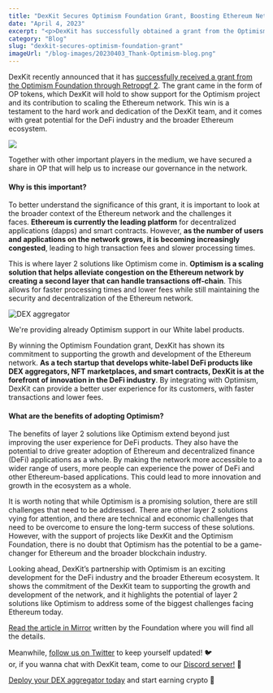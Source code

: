 ```yaml
---
title: "DexKit Secures Optimism Foundation Grant, Boosting Ethereum Network Optimization"
date: "April 4, 2023"
excerpt: "<p>DexKit has successfully obtained a grant from the Optimism Foundation, demonstrating its dedication to enhancing the Ethereum network. This collaboration holds immense potential for the DeFi industry and Ethereum ecosystem at large, offering faster transactions, reduced fees, and improved user experiences through Optimism&#8217;s layer 2 scaling solution. As a tech startup specializing in white-label DeFi products, DexKit&#8217;s integration with Optimism solidifies its position as an innovative leader in the field.</p> "
category: "Blog"
slug: "dexkit-secures-optimism-foundation-grant"
imageUrl: "/blog-images/20230403_Thank-Optimism-blog.png"
---
```


DexKit recently announced that it has [successfully received a grant from the Optimism Foundation through Retropgf 2](https://twitter.com/dexkit/status/1641827063828213762). The grant came in the form of OP tokens, which DexKit will hold to show support for the Optimism project and its contribution to scaling the Ethereum network. This win is a testament to the hard work and dedication of the DexKit team, and it comes with great potential for the DeFi industry and the broader Ethereum ecosystem.

![](https://dexkit.com/wp-content/uploads/image-25.png)

Together with other important players in the medium, we have secured a share in OP that will help us to increase our governance in the network.

#### Why is this important?

To better understand the significance of this grant, it is important to look at the broader context of the Ethereum network and the challenges it faces. **Ethereum is currently the leading platform** for decentralized applications (dapps) and smart contracts. However, **as the number of users and applications on the network grows, it is becoming increasingly congested**, leading to high transaction fees and slower processing times.

This is where layer 2 solutions like Optimism come in. **Optimism is a scaling solution that helps alleviate congestion on the Ethereum network by creating a second layer that can handle transactions off-chain**. This allows for faster processing times and lower fees while still maintaining the security and decentralization of the Ethereum network.

![DEX aggregator](https://dexkit.com/wp-content/uploads/image-26.png)

We're providing already Optimism support in our White label products.

By winning the Optimism Foundation grant, DexKit has shown its commitment to supporting the growth and development of the Ethereum network. **As a tech startup that develops white-label DeFi products like DEX aggregators, NFT marketplaces, and smart contracts, DexKit is at the forefront of innovation in the DeFi industry**. By integrating with Optimism, DexKit can provide a better user experience for its customers, with faster transactions and lower fees.

#### What are the benefits of adopting Optimism?

The benefits of layer 2 solutions like Optimism extend beyond just improving the user experience for DeFi products. They also have the potential to drive greater adoption of Ethereum and decentralized finance (DeFi) applications as a whole. By making the network more accessible to a wider range of users, more people can experience the power of DeFi and other Ethereum-based applications. This could lead to more innovation and growth in the ecosystem as a whole.

It is worth noting that while Optimism is a promising solution, there are still challenges that need to be addressed. There are other layer 2 solutions vying for attention, and there are technical and economic challenges that need to be overcome to ensure the long-term success of these solutions. However, with the support of projects like DexKit and the Optimism Foundation, there is no doubt that Optimism has the potential to be a game-changer for Ethereum and the broader blockchain industry.

Looking ahead, DexKit’s partnership with Optimism is an exciting development for the DeFi industry and the broader Ethereum ecosystem. It shows the commitment of the DexKit team to supporting the growth and development of the network, and it highlights the potential of layer 2 solutions like Optimism to address some of the biggest challenges facing Ethereum today.

[Read the article in Mirror](https://optimism.mirror.xyz/Upn_LtV2-3SviXgX_PE_LyA7YI00jQyoM1yf55ltvvI) written by the Foundation where you will find all the details.

Meanwhile, [follow us on Twitter](https://twitter.com/dexkit) to keep yourself updated! 🐦  
or, if you wanna chat with DexKit team, come to our [Discord server!](https://discord.com/invite/GJCRu4CYFH) 🤗

[Deploy your DEX aggregator today](https://dexappbuilder.dexkit.com/admin/quick-builder/swap) and start earning crypto 🤑